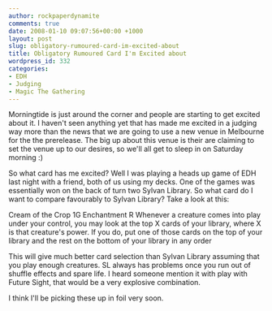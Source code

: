 ```yaml
---
author: rockpaperdynamite
comments: true
date: 2008-01-10 09:07:56+00:00 +1000
layout: post
slug: obligatory-rumoured-card-im-excited-about
title: Obligatory Rumoured Card I'm Excited about
wordpress_id: 332
categories:
- EDH
- Judging
- Magic The Gathering
---
```


Morningtide is just around the corner and people are starting to get excited about it. I haven't seen anything yet that has made me excited in a judging way more than the news that we are going to use a new venue in Melbourne for the the prerelease. The big up about this venue is their are claiming to set the venue up to our desires, so we'll all get to sleep in on Saturday morning :)

So what card has me excited? Well I was playing a heads up game of EDH last night with a friend, both of us using my decks. One of the games was essentially won on the back of turn two Sylvan Library. So what card do I want to compare favourably to Sylvan Library? Take a look at this:

Cream of the Crop 1G
Enchantment R
Whenever a creature comes into play under your control, you may look at the top X cards of your library, where X is that creature's power. If you do, put one of those cards on the top of your library and the rest on the bottom of your library in any order

This will give much better card selection than Sylvan Library assuming that you play enough creatures. SL always has problems once you run out of shuffle effects and spare life. I heard someone mention it with play with Future Sight, that would be a very explosive combination.

I think I'll be picking these up in foil very soon.
